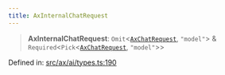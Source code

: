 ```yaml
---
title: AxInternalChatRequest
---
```


> **AxInternalChatRequest**: `Omit`\<[`AxChatRequest`](#apidocs/typealiasaxchatrequest), `"model"`\> & `Required`\<`Pick`\<[`AxChatRequest`](#apidocs/typealiasaxchatrequest), `"model"`\>\>

Defined in: [src/ax/ai/types.ts:190](#apidocs/httpsgithubcomax-llmaxblob3b79ada8d723949fcd8a76c2b6f48cf69d8394f8srcaxaitypestsl190)
